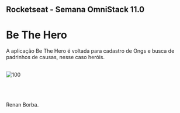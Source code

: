 ## Rocketseat - Semana OmniStack 11.0 
# Be The Hero
A aplicação Be The Hero é voltada para cadastro de Ongs e busca de padrinhos de causas, nesse caso heróis. 
<br><br>
 
![100](https://user-images.githubusercontent.com/48495838/78189625-c03e5800-7448-11ea-84f9-10bb52cba0fe.png)


<br><br>  
Renan Borba.
